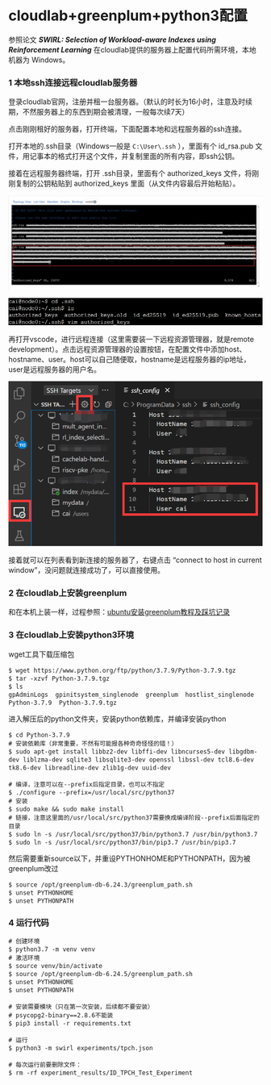 # cloudlab+greenplum+python3配置


参照论文 ***SWIRL: Selection of Workload-aware Indexes using Reinforcement Learning***  在cloudlab提供的服务器上配置代码所需环境，本地机器为 Windows。

### 1 本地ssh连接远程cloudlab服务器

登录cloudlab官网，注册并租一台服务器。（默认的时长为16小时，注意及时续期，不然服务器上的东西到期会被清理，一般每次续7天）

点击刚刚租好的服务器，打开终端，下面配置本地和远程服务器的ssh连接。

打开本地的.ssh目录（Windows一般是 `C:\User\.ssh` ），里面有个 id_rsa.pub 文件，用记事本的格式打开这个文件，并复制里面的所有内容，即ssh公钥。

接着在远程服务器终端，打开 .ssh目录，里面有个 authorized_keys 文件，将刚刚复制的公钥粘贴到 authorized_keys 里面（从文件内容最后开始粘贴）。

![img1](/img/cloudlab/1.png)

![img1](/img/cloudlab/2.png)

再打开vscode，进行远程连接（这里需要装一下远程资源管理器，就是remote development）。点击远程资源管理器的设置按钮，在配置文件中添加host、hostname、user。host可以自己随便取，hostname是远程服务器的ip地址，user是远程服务器的用户名。

![img1](/img/cloudlab/3.png)

接着就可以在列表看到新连接的服务器了，右键点击 “connect to host in current window”，没问题就连接成功了，可以直接使用。

### 2 在cloudlab上安装greenplum

和在本机上装一样，过程参照：[ubuntu安装greenplum教程及踩坑记录](https://imcaicai.github.io/ubuntu安装greenplum教程及踩坑记录/)

### 3 在cloudlab上安装python3环境

wget工具下载压缩包

```shell
$ wget https://www.python.org/ftp/python/3.7.9/Python-3.7.9.tgz
$ tar -xzvf Python-3.7.9.tgz
$ ls
gpAdminLogs  gpinitsystem_singlenode  greenplum  hostlist_singlenode  Python-3.7.9  Python-3.7.9.tgz
```

进入解压后的python文件夹，安装python依赖库，并编译安装python

```shell
$ cd Python-3.7.9
# 安装依赖库（非常重要，不然有可能报各种奇奇怪怪的错！）
$ sudo apt-get install libbz2-dev libffi-dev libncurses5-dev libgdbm-dev liblzma-dev sqlite3 libsqlite3-dev openssl libssl-dev tcl8.6-dev tk8.6-dev libreadline-dev zlib1g-dev uuid-dev

# 编译，注意可以在--prefix后指定目录，也可以不指定
$ ./configure --prefix=/usr/local/src/python37
# 安装
$ sudo make && sudo make install
# 链接，注意这里面的/usr/local/src/python37需要换成编译阶段--prefix后面指定的目录
$ sudo ln -s /usr/local/src/python37/bin/python3.7 /usr/bin/python3.7
$ sudo ln -s /usr/local/src/python37/bin/pip3.7 /usr/bin/pip3.7
```

然后需要重新source以下，并重设PYTHONHOME和PYTHONPATH，因为被greenplum改过

```shell
$ source /opt/greenplum-db-6.24.3/greenplum_path.sh
$ unset PYTHONHOME
$ unset PYTHONPATH
```

### 4 运行代码

```shell 
# 创建环境
$ python3.7 -m venv venv
# 激活环境
$ source venv/bin/activate
$ source /opt/greenplum-db-6.24.5/greenplum_path.sh
$ unset PYTHONHOME
$ unset PYTHONPATH

# 安装需要模块（只在第一次安装，后续都不要安装）
# psycopg2-binary==2.8.6不能装
$ pip3 install -r requirements.txt

# 运行
$ python3 -m swirl experiments/tpch.json

# 每次运行前要删除文件：
$ rm -rf experiment_results/ID_TPCH_Test_Experiment
```


